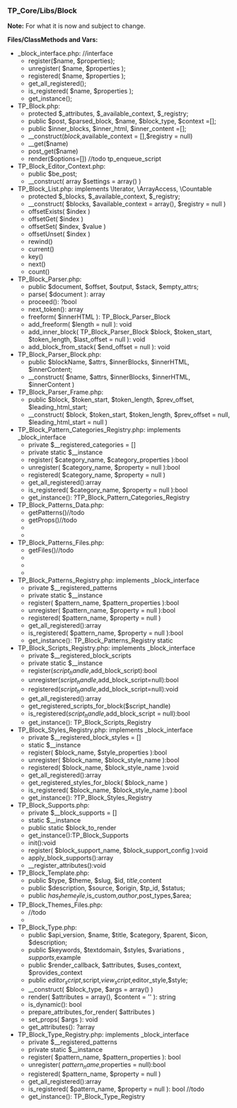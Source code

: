 ### TP_Core/Libs/Block

**Note:** For what it is now and subject to change. 

**Files/ClassMethods and Vars:**  
- _block_interface.php: //interface	
	- register($name, $properties); 
	- unregister( $name, $properties ); 
	- registered( $name, $properties ); 
	- get_all_registered(); 
	- is_registered( $name, $properties ); 
	- get_instance(); 
- TP_Block.php: 	
	- protected $_attributes, $_available_context, $_registry; 
	- public $post, $parsed_block, $name, $block_type, $context =[];
	- public $inner_blocks, $inner_html, $inner_content =[];  
	- __construct($block,$available_context = [],$registry = null) 
	- __get($name) 
	- post_get($name) 
	- render($options=[]) //todo tp_enqueue_script
- TP_Block_Editor_Context.php: 	
	- public $be_post; 
	- __construct( array $settings = array() ) 
- TP_Block_List.php: implements \Iterator, \ArrayAccess, \Countable	
	- protected $_blocks, $_available_context, $_registry; 
	- __construct( $blocks, $available_context = array(), $registry = null )  
	- offsetExists( $index ) 
	- offsetGet( $index ) 
	- offsetSet( $index, $value ) 
	- offsetUnset( $index ) 
	- rewind() 
	- current() 
	- key() 
	- next() 
	- count() 
- TP_Block_Parser.php: 	
	- public $document, $offset, $output, $stack, $empty_attrs; 
	- parse( $document ): array 
	- proceed(): ?bool 
	- next_token(): array 
	- freeform( $innerHTML ): TP_Block_Parser_Block 
	- add_freeform( $length = null ): void 
	- add_inner_block( TP_Block_Parser_Block $block, $token_start, $token_length, $last_offset = null ): void 
	- add_block_from_stack( $end_offset = null ): void 
- TP_Block_Parser_Block.php: 	
	- public $blockName, $attrs, $innerBlocks, $innerHTML, $innerContent; 
	- __construct( $name, $attrs, $innerBlocks, $innerHTML, $innerContent ) 
- TP_Block_Parser_Frame.php: 	
	- public $block, $token_start, $token_length, $prev_offset, $leading_html_start; 
	- __construct( $block, $token_start, $token_length, $prev_offset = null, $leading_html_start = null ) 
- TP_Block_Pattern_Categories_Registry.php: implements _block_interface 	
	- private $__registered_categories = []
	- private static $__instance 
	- register( $category_name, $category_properties ):bool 
	- unregister( $category_name, $property = null ):bool 
	- registered( $category_name, $property = null ) 
	- get_all_registered():array 
	- is_registered( $category_name, $property = null ):bool 
	- get_instance(): ?TP_Block_Pattern_Categories_Registry 
- TP_Block_Patterns_Data.php: 	
	- getPatterns()//todo 
	- getProps()//todo 
	-  
	-  
- TP_Block_Patterns_Files.php: 	
	- getFiles()//todo 
	-  
	-  
	-  
- TP_Block_Patterns_Registry.php: implements _block_interface	
	- private $__registered_patterns 
	- private static $__instance 
	- register( $pattern_name, $pattern_properties ):bool 
	- unregister( $pattern_name, $property = null ):bool 
	- registered( $pattern_name, $property = null ) 
	- get_all_registered():array 
	- is_registered( $pattern_name, $property = null ):bool 
	- get_instance(): TP_Block_Patterns_Registry static 
- TP_Block_Scripts_Registry.php: implements _block_interface 	
	- private $__registered_block_scripts 
	- private static $__instance 
	- register($script_handle,$add_block_script):bool 
	- unregister($script_handle,$add_block_script=null):bool 
	- registered($script_handle,$add_block_script=null):void 
	- get_all_registered():array 
	- get_registered_scripts_for_block($script_handle) 
	- is_registered($script_handle,$add_block_script = null):bool 
	- get_instance(): TP_Block_Scripts_Registry 
- TP_Block_Styles_Registry.php: implements _block_interface	
	- private $__registered_block_styles = []
	- static $__instance 
	- register( $block_name, $style_properties ):bool 
	- unregister( $block_name, $block_style_name ):bool 
	- registered( $block_name, $block_style_name ):void 
	- get_all_registered():array 
	- get_registered_styles_for_block( $block_name ) 
	- is_registered( $block_name, $block_style_name ):bool 
	- get_instance(): ?TP_Block_Styles_Registry 
- TP_Block_Supports.php: 	
	- private $__block_supports = [] 
	- static $__instance  
	- public static $block_to_render 
	- get_instance():TP_Block_Supports 
	- init():void 
	- register( $block_support_name, $block_support_config ):void 
	- apply_block_supports():array 
	- __register_attributes():void 
- TP_Block_Template.php: 	
	- public $type, $theme, $slug, $id, $title,$content
	- public $description, $source, $origin, $tp_id, $status; 
	- public $has_theme_file,$is_custom,$author,$post_types,$area; 
- TP_Block_Themes_Files.php: 	
	- //todo 
	-  
- TP_Block_Type.php: 	
	- public $api_version, $name, $title, $category, $parent, $icon, $description; 
	- public $keywords, $textdomain, $styles, $variations , $supports,$example 
	- public $render_callback, $attributes, $uses_context, $provides_context 
	- public $editor_script,$script,$view_script,$editor_style,$style; 
	- __construct( $block_type, $args = array() ) 
	- render( $attributes = array(), $content = '' ): string 
	- is_dynamic(): bool 
	- prepare_attributes_for_render( $attributes ) 
	- set_props( $args ): void 
	- get_attributes(): ?array 
- TP_Block_Type_Registry.php: implements _block_interface	
	- private $__registered_patterns 
	- private static $__instance 
	- register( $pattern_name, $pattern_properties ): bool 
	- unregister( $pattern_name,$properties = null):bool 
	- registered( $pattern_name, $property = null ) 
	- get_all_registered():array 
	- is_registered( $pattern_name, $property = null ): bool //todo 
	- get_instance(): TP_Block_Type_Registry 
